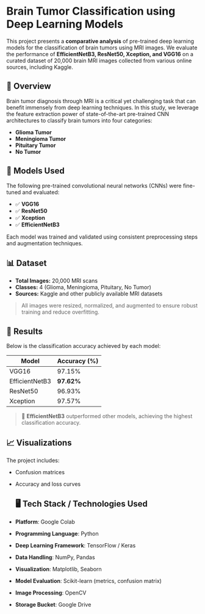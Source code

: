 # Brain Tumor Classification using Deep Learning Models

This project presents a **comparative analysis** of pre-trained deep learning models for the classification of brain tumors using MRI images. We evaluate the performance of **EfficientNetB3, ResNet50, Xception, and VGG16** on a curated dataset of 20,000 brain MRI images collected from various online sources, including Kaggle.

## 📌 Overview

Brain tumor diagnosis through MRI is a critical yet challenging task that can benefit immensely from deep learning techniques. In this study, we leverage the feature extraction power of state-of-the-art pre-trained CNN architectures to classify brain tumors into four categories:

- **Glioma Tumor**
- **Meningioma Tumor**
- **Pituitary Tumor**
- **No Tumor**

## 🧠 Models Used

The following pre-trained convolutional neural networks (CNNs) were fine-tuned and evaluated:

- ✅ **VGG16**
- ✅ **ResNet50**
- ✅ **Xception**
- ✅ **EfficientNetB3**

Each model was trained and validated using consistent preprocessing steps and augmentation techniques.

## 📊 Dataset

- **Total Images:** 20,000 MRI scans  
- **Classes:** 4 (Glioma, Meningioma, Pituitary, No Tumor)  
- **Sources:** Kaggle and other publicly available MRI datasets  

> All images were resized, normalized, and augmented to ensure robust training and reduce overfitting.

## 🧪 Results

Below is the classification accuracy achieved by each model:

| Model           | Accuracy (%) |
|------------------|---------------|
| VGG16            | 97.15%        |
| EfficientNetB3   | **97.62%**    |
| ResNet50         | 96.93%        |
| Xception         | 97.57%        |

> 🚀 **EfficientNetB3** outperformed other models, achieving the highest classification accuracy.

## 📈 Visualizations

The project includes:
- Confusion matrices
- Accuracy and loss curves
  

  ## 🖥️ Tech Stack / Technologies Used

- **Platform**: Google Colab
- **Programming Language**: Python
- **Deep Learning Framework**: TensorFlow / Keras
- **Data Handling**: NumPy, Pandas
- **Visualization**: Matplotlib, Seaborn
- **Model Evaluation**: Scikit-learn (metrics, confusion matrix)
- **Image Processing**: OpenCV
- **Storage Bucket**: Google Drive 
